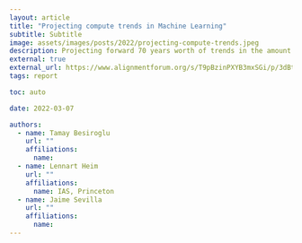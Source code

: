```yaml
---
layout: article
title: "Projecting compute trends in Machine Learning"
subtitle: Subtitle
image: assets/images/posts/2022/projecting-compute-trends.jpeg
description: Projecting forward 70 years worth of trends in the amount of compute used to train Machine Learning models.
external: true
external_url: https://www.alignmentforum.org/s/T9pBzinPXYB3mxSGi/p/3dBtgKCkJh5yCHbag
tags: report

toc: auto

date: 2022-03-07

authors:
  - name: Tamay Besiroglu
    url: ""
    affiliations:
      name: 
  - name: Lennart Heim
    url: ""
    affiliations:
      name: IAS, Princeton
  - name: Jaime Sevilla
    url: ""
    affiliations:
      name: 
---
```

